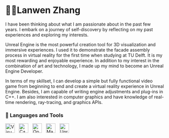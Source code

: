 # 🤸‍♂️Lanwen Zhang

I have been thinking about what I am passionate about in the past few years. I embark on a journey of self-discovery by reflecting on my past experiences and exploring my interests.

Unreal Engine is the most powerful creation tool for 3D visualization and immersive experiences. I used it to demonstrate the facade assembly process in virtual reality for the first time when studying at TU Delft. It is my most rewarding and enjoyable experience. In addition to my interest in the combination of art and technology, I made up my mind to become an Unreal Engine Developer.

In terms of my skillset, I can develop a simple but fully functional video game from beginning to end and create a virtual reality experience in Unreal Engine. Besides, I am capable of writing engine adjustments and plug-ins in C++. I am also interested in computer graphics and have knowledge of real-time rendering, ray-tracing, and graphics APIs.

### 🧰 Languages and Tools

<img align="left" alt="Visual Studio" width="30px" style="padding-right:10px;" src="https://cdn.jsdelivr.net/gh/devicons/devicon@latest/icons/visualstudio/visualstudio-original.svg"/>
<img align="left" alt="C++" width="30px" style="padding-right:10px;" src="https://cdn.jsdelivr.net/gh/devicons/devicon@latest/icons/cplusplus/cplusplus-original.svg" />
<img align="left" alt="OpenGL" width="30px" style="padding-right:10px;" src="https://cdn.jsdelivr.net/gh/devicons/devicon@latest/icons/opengl/opengl-plain.svg" />
<img align="left" alt="Maya" width="30px" style="padding-right:10px;" src="https://cdn.jsdelivr.net/gh/devicons/devicon@latest/icons/maya/maya-original-wordmark.svg" />
<img align="left" alt="Unreal Engine" width="30px" style="padding-right:10px;" src="https://cdn.jsdelivr.net/gh/devicons/devicon@latest/icons/unrealengine/unrealengine-original.svg" />

<br />
